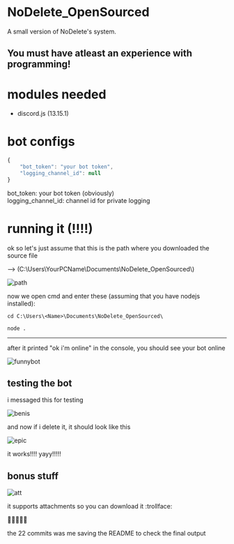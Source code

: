 # NoDelete_OpenSourced
A small version of NoDelete's system.

## You must have atleast an experience with programming!

# modules needed
- discord.js (13.15.1)

# bot configs

```js
{
    "bot_token": "your bot token",
    "logging_channel_id": null
}
```
bot_token: your bot token (obviously)\
logging_channel_id: channel id for private logging

# running it (!!!!)

ok so let's just assume that this is the path where you downloaded the source file 

--> (C:\\Users\\YourPCName\\Documents\\NoDelete_OpenSourced\\)

![path](https://ironworks.neocities.org/assets/simple1.PNG)

now we open cmd and enter these (assuming that you have nodejs installed):

```
cd C:\Users\<Name>\Documents\NoDelete_OpenSourced\

node .
```
---
after it printed "ok i'm online" in the console, you should see your bot online

![funnybot](https://ironworks.neocities.org/assets/funnybot.PNG)

## testing the bot

i messaged this for testing

![benis](https://ironworks.neocities.org/assets/NAHHHH.PNG)

and now if i delete it, it should look like this

![epic](https://ironworks.neocities.org/assets/botsucc.PNG)

it works!!!! yayy!!!!!

## bonus stuff

![att](https://ironworks.neocities.org/assets/attachment.PNG)

it supports attachments so you can download it :trollface:


🤑🤑🤑🤑🤑

the 22 commits was me saving the README to check the final output
